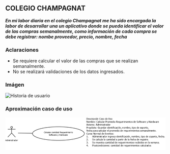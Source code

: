 ## COLEGIO CHAMPAGNAT
***En mi labor diaria en el colegio Champagnat me ha sido encargada la labor de desarrollar una un aplicativo donde se pueda identificar el valor de las compras semanalmente, como información de cada compra se debe registrar: nombe proveedor, precio, nombre, fecha***
### Aclaraciones
- Se requiere calcular el valor de las compras que se realizan semanalmente.
- No se realizará validaciones de los datos ingresados.
### Imágen
![Historia de usuario]()

### Aproximación caso de uso
![Casos de Uso](https://github.com/joanlero/estructuradatos-2.io/blob/648ee472852ae47d31886013f6e1b6f2cf4460a3/Casos%20de%20usos.PNG)



